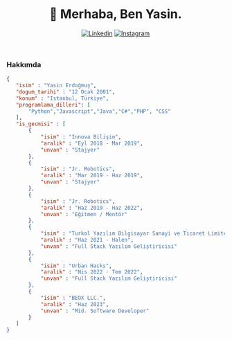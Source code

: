 <h1 align="center">🤠 Merhaba, Ben Yasin.</h1>

<div align="center">
	
[![Linkedin](https://img.shields.io/badge/Linkedin-okinelog-blue?style=for-the-badge&logo=linkedin&logoColor=white)](https://www.linkedin.com/in/okinelog/)
[![Instagram](https://img.shields.io/badge/Instagram-okinelog-red?style=for-the-badge&logo=instagram&logoColor=white)](https://www.instagram.com/okinelog/)

</div>
<br>

<h3>Hakkımda</h3>

 ```json
{
    "isim" : "Yasin Erdoğmuş",
    "dogum_tarihi" : "12 Ocak 2001",
    "konum" : "Istanbul, Türkiye",
    "programlama_dilleri": [
        "Python","Javascript","Java","C#","PHP", "CSS"
    ],
    "is_gecmisi" : [
		{
			"isim" : "Innova Bilişim",
			"aralik" : "Eyl 2018 - Mar 2019",
			"unvan" : "Stajyer"
		},
		{
			"isim" : "Jr. Robotics",
			"aralik" : "Mar 2019 - Haz 2019",
			"unvan" : "Stajyer"
		},
		{
			"isim" : "Jr. Robotics",
			"aralik" : "Haz 2019 - Haz 2022",
			"unvan" : "Eğitmen / Mentör"
		},
		{
			"isim" : "Turkol Yazılım Bilgisayar Sanayi ve Ticaret Limited Şirketi",
			"aralik" : "Haz 2021 - Halen",
			"unvan" : "Full Stack Yazılım Geliştiricisi"
		},
		{
			"isim" : "Urban Hacks",
			"aralik" : "Nis 2022 - Tem 2022",
			"unvan" : "Full Stack Yazılım Geliştiricisi"
		},
		{
			"isim" : "BEOX LLC.",
			"aralik" : "Haz 2023",
			"unvan" : "Mid. Software Developer"
		}
	]
}
 ```
